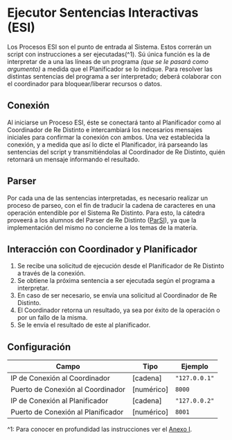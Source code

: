 # Ejecutor Sentencias Interactivas \(ESI\)

Los Procesos ESI son el punto de entrada al Sistema. Estos correrán un script con instrucciones a ser ejecutadas\(^1\). Sú única función es la de interpretar de a una las líneas de un programa _\(que se le pasará como argumento\)_ a medida que el Planificador se lo indique. Para resolver las distintas sentencias del programa a ser interpretado; deberá colaborar con el coordinador para bloquear/liberar recursos o datos.

## Conexión

Al iniciarse un Proceso ESI, éste se conectará tanto al Planificador como al Coordinador de Re Distinto e intercambiará los necesarios mensajes iniciales para confirmar la conexión con ambos. Una vez establecida la conexión, y a medida que así lo dicte el Planificador, irá parseando las sentencias del script y transmitiéndolas al Coordinador de Re Distinto, quién retornará un mensaje informando el resultado.

## Parser

Por cada una de las sentencias interpretadas, es necesario realizar un proceso de parseo, con el fin de traducir la cadena de caracteres en una operación entendible por el Sistema Re Distinto. Para esto, la cátedra proveerá a los alumnos del Parser de Re Distinto \([ParSI](https://github.com/sisoputnfrba/parsi)\), ya que la implementación del mismo no concierne a los temas de la materia.

## Interacción con Coordinador y Planificador

1. Se recibe una solicitud de ejecución desde el Planificador de Re Distinto a través de la conexión.
2. Se obtiene la próxima sentencia a ser ejecutada según el programa a interpretar.
3. En caso de ser necesario, se envía una solicitud al Coordinador de Re Distinto.
4. El Coordinador retorna un resultado, ya sea por éxito de la operación o por un fallo de la misma.
5. Se le envía el resultado de este al planificador.

## Configuración

| Campo | Tipo | Ejemplo |
| --- | --- | --- |
| IP de Conexión al Coordinador | \[cadena\] | `"127.0.0.1"` |
| Puerto de Conexión al Coordinador | \[numérico\] | `8000` |
| IP de Conexión al Planificador | \[cadena\] | `"127.0.0.2"` |
| Puerto de Conexión al Planificador | \[numérico\] | `8001` |

^1: Para conocer en profundidad las instrucciones ver el [Anexo I]().

